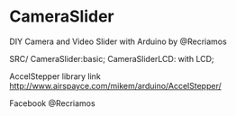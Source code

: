 # CameraSlider
DIY Camera and Video Slider with Arduino by @Recriamos

SRC/
CameraSlider:basic;
CameraSliderLCD: with LCD;

AccelStepper library link
http://www.airspayce.com/mikem/arduino/AccelStepper/



Facebook
@Recriamos
